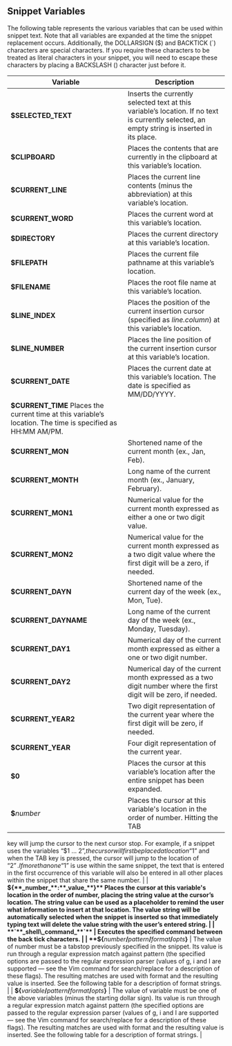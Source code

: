 ## Snippet Variables

The following table represents the various variables that can be used within snippet text. Note that
all variables are expanded at the time the snippet replacement occurs. Additionally, the DOLLARSIGN
($) and BACKTICK (`) characters are special characters. If you require these characters to be treated
as literal characters in your snippet, you will need to escape these characters by placing a BACKSLASH
(\) character just before it.

| Variable | Description |
| - | - |
| **$SELECTED\_TEXT** | Inserts the currently selected text at this variable’s location. If no text is currently selected, an empty string is inserted in its place. |
| **$CLIPBOARD** | Places the contents that are currently in the clipboard at this variable’s location. |
| **$CURRENT\_LINE** | Places the current line contents (minus the abbreviation) at this variable’s location. |
| **$CURRENT\_WORD** | Places the current word at this variable’s location. |
| **$DIRECTORY** | Places the current directory at this variable’s location. |
| **$FILEPATH** | Places the current file pathname at this variable’s location. |
| **$FILENAME** | Places the root file name at this variable’s location. |
| **$LINE\_INDEX** | Places the position of the current insertion cursor (specified as _line.column_) at this variable’s location. |
| **$LINE\_NUMBER** | Places the line position of the current insertion cursor at this variable’s location. |
| **$CURRENT\_DATE** | Places the current date at this variable’s location. The date is specified as MM/DD/YYYY. |
| **$CURRENT_TIME** Places the current time at this variable’s location. The time is specified as HH:MM AM/PM. |
| **$CURRENT\_MON** | Shortened name of the current month (ex., Jan, Feb). |
| **$CURRENT\_MONTH** | Long name of the current month (ex., January, February). |
| **$CURRENT\_MON1** | Numerical value for the current month expressed as either a one or two digit value. |
| **$CURRENT\_MON2** | Numerical value for the current month expressed as a two digit value where the first digit will be a zero, if needed. |
| **$CURRENT\_DAYN** | Shortened name of the current day of the week (ex., Mon, Tue). |
| **$CURRENT\_DAYNAME** | Long name of the current day of the week (ex., Monday, Tuesday). |
| **$CURRENT\_DAY1** | Numerical day of the current month expressed as either a one or two digit number. |
| **$CURRENT\_DAY2** | Numerical day of the current month expressed as a two digit number where the first digit will be zero, if needed. |
| **$CURRENT\_YEAR2** | Two digit representation of the current year where the first digit will be zero, if needed. |
| **$CURRENT\_YEAR** | Four digit representation of the current year. |
| **$0** | Places the cursor at this variable’s location after the entire snippet has been expanded. |
| **$**_number_ | Places the cursor at this variable's location in the order of number. Hitting the TAB
key will jump the cursor to the next cursor stop. For example, if a snippet uses the variables “$1 … $2”,
the cursor will first be placed at location “$1” and when the TAB key is pressed, the cursor will jump
to the location of “$2”. If more than one “$1” is use within the same snippet, the text that is entered
in the first occurrence of this variable will also be entered in all other places within the snippet
that share the same number. |
| **${**_number_**:**_value_**}** Places the cursor at this variable's location in the order
of number, placing the string value at the cursor’s location. The string value can be used as a
placeholder to remind the user what information to insert at that location. The value string will be
automatically selected when the snippet is inserted so that immediately typing text will delete the
value string with the user’s entered string. |
| **`**_shell\_command_**`** | Executes the specified command between the back tick characters. |
| **${**_number_**/**_pattern_**/**_format_**/**_opts_**}** | The value of number must be a tabstop
previously specified in the snippet. Its value is run through a regular expression match against pattern
(the specified options are passed to the regular expression parser (values of g, i and I are supported
— see the Vim command for search/replace for a description of these flags). The resulting matches are
used with format and the resulting value is inserted. See the following table for a description of format strings. |
| **${**_variable_**/**_pattern_**/**_format_**/**_opts_**}** | The value of variable must be one of
the above variables (minus the starting dollar sign). Its value is run through a regular expression
match against pattern (the specified options are passed to the regular expression parser (values of
g, i and I are supported — see the Vim command for search/replace for a description of these flags).
The resulting matches are used with format and the resulting value is inserted. See the following
table for a description of format strings. |

